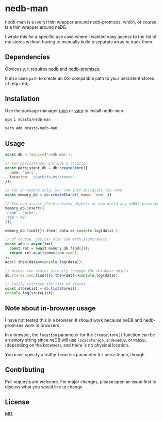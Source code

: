 # nedb-man

nedb-man is a (very) thin wrapper around nedb-promises, which, of course, is a thin wrapper around neDB.

I wrote this for a specific use case where I wanted easy access to the list of my stores without having to manually build a separate array to track them.

## Dependencies
Obviously, it requires [nedb](https://github.com/louischatriot/nedb) and [nedb-promises](https://github.com/bajankristof/nedb-promises).

It also uses `path` to create an OS-compatible path to your persistent stores (if required).

## Installation

Use the package manager [npm](https://www.npmjs.com/) or [yarn](https://yarnpkg.com/) to install nedb-man.

```bash
npm i mcasto/nedb-man
```

```bash
yarn add mcasto/nedb-man
```

## Usage

```js
const db = require('nedb-man');

// For persistence, include a location
const persistent_db = db.createStore({ 
  name: 'pers', 
  location: '/path/to/my/stores'
});

// For in-memory only, you can just designate the name
const memory_db = db.createStore({ name: 'mem' })

// You can access these created objects as you would any neDB(-promises) store
memory_db.insert({
'name': 'mike',
'age': 49
});

memory_db.find({}).then( data => console.log(data) );

// Of course, you can also use with async/await
const adb = async()=>{
  const ret = await memory_db.find({});
  return ret.map(item=>item.name);
};
adb().then(data=>console.log(data));

// Access the stores directly through the database object
db.stores.mem.find({}).then(data=>console.log(data));

// Easily retrieve the list of stores
const storeList = db.listStores();
console.log(storeList);
```

## Note about in-browser usage
I have not tested this in a browser. It *should* work because neDB and nedb-promises work in browsers.

In a browser, the `location` parameter for the `createStore()` function can be an empty string since neDB will use `localStorage`, `IndexedDB`, or `WebSQL` (depending on the browser), and there is no physical location.

You must specify a truthy `location` parameter for persistence, though.

## Contributing
Pull requests are welcome. For major changes, please open an issue first to discuss what you would like to change.

## License
[MIT](https://choosealicense.com/licenses/mit/)